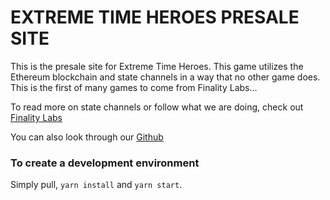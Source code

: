 # EXTREME TIME HEROES PRESALE SITE

This is the presale site for Extreme Time Heroes. 
This game utilizes the Ethereum blockchain and state channels in a way that no other game does.
This is the first of many games to come from Finality Labs...

To read more on state channels or follow what we are doing,
check out [Finality Labs](https://finalitylabs.io)

You can also look through our [Github](https://github.com/finalitylabs)

### To create a development environment

Simply pull, `yarn install` and `yarn start`.
